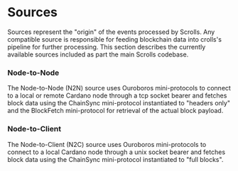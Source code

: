 # Sources

Sources represent the "origin" of the events processed by Scrolls. Any compatible source is responsible for feeding blockchain data into crolls's pipeline for further processing. This section describes the currently available sources included as part the main Scrolls codebase.

### Node-to-Node
The Node-to-Node (N2N) source uses Ouroboros mini-protocols to connect to a local or remote Cardano node through a tcp socket bearer and fetches block data using the ChainSync mini-protocol instantiated to "headers only" and the BlockFetch mini-protocol for retrieval of the actual block payload.


### Node-to-Client 
The Node-to-Client (N2C) source uses Ouroboros mini-protocols to connect to a local Cardano node through a unix socket bearer and fetches block data using the ChainSync mini-protocol instantiated to "full blocks".



